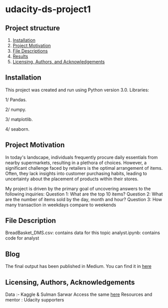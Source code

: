 # udacity-ds-project1
## Project structure
1. [Installation](#Installation)
2. [Project Motivation](#motivation)
3. [File Descriptions](#files)
4. [Results](#results)
5. [Licensing, Authors, and Acknowledgements](#licensing)
## Installation
This project was created and run using Python version 3.0.
Libraries:

1/ Pandas.

2/ numpy.

3/ matplotlib.

4/ seaborn.
## Project Motivation
In today's landscape, individuals frequently procure daily essentials from nearby supermarkets, resulting in a plethora of choices. However, a significant challenge faced by retailers is the optimal arrangement of items. Often, they lack insights into customer purchasing habits, leading to uncertainty about the placement of products within their stores.

My project is driven by the primary goal of uncovering answers to the following inquiries:
Question 1: What are the top 10 items?
Question 2: What are the number of items sold by the day, month and hour?
Question 3: How many transaction in weekdays compare to weekends
## File Description
BreadBasket_DMS.csv: contains data for this topic
analyst.ipynb: contains code for analyst
## Blog
The final output has been published in Medium. You can find it in [here](https://medium.com/@thienthuan08061999/cultivating-retail-success-unveiling-customer-purchasing-patterns-through-market-basket-analysis-542f9a73f7a7)
## Licensing, Authors, Acknowledgements
Data :- Kaggle & Sulman Sarwar Access the same [here](https://www.kaggle.com/datasets/sulmansarwar/transactions-from-a-bakery)
Resources and mentor : Udacity supporters
